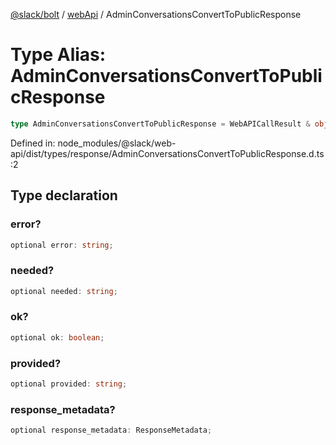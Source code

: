 [@slack/bolt](../../../../index.md) / [webApi](../index.md) / AdminConversationsConvertToPublicResponse

# Type Alias: AdminConversationsConvertToPublicResponse

```ts
type AdminConversationsConvertToPublicResponse = WebAPICallResult & object;
```

Defined in: node\_modules/@slack/web-api/dist/types/response/AdminConversationsConvertToPublicResponse.d.ts:2

## Type declaration

### error?

```ts
optional error: string;
```

### needed?

```ts
optional needed: string;
```

### ok?

```ts
optional ok: boolean;
```

### provided?

```ts
optional provided: string;
```

### response\_metadata?

```ts
optional response_metadata: ResponseMetadata;
```
